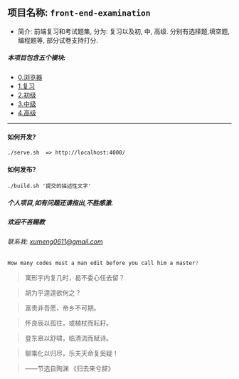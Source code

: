 <link rel="stylesheet" type="text/css" href="./assets/xui.css">
<script type="text/javascript" src="./assets/xui.js"></script>

## 项目名称: `front-end-examination`

* 简介: 前端复习和考试题集, 分为: 复习以及初, 中, 高级. 分别有选择题,填空题,编程题等, 部分试卷支持打分.

##### 本项目包含五个模块:
* [0.浏览器](browser/README.md)
* [1.复习](summary/README.md)
* [2.初级](junior/README.md)
* [3.中级](middle/README.md)
* [4.高级](high/README.md)

***

#### 如何开发?
```
./serve.sh  => http://localhost:4000/
```

#### 如何发布?
```
./build.sh '提交的描述性文字'
```

##### 个人项目,如有问题还请指出,不胜感激.

##### 欢迎不吝赐教
###### 联系我: *xumeng0611@gmail.com*

```js
How many codes must a man edit before you call him a master?
```

>寓形宇内复几时，曷不委心任去留？

>胡为乎遑遑欲何之？

>富贵非吾愿，帝乡不可期。

>怀良辰以孤往，或植杖而耘耔。

>登东皋以舒啸，临清流而赋诗。

>聊乘化以归尽，乐夫天命复奚疑！

>——节选自陶渊  《归去来兮辞》
